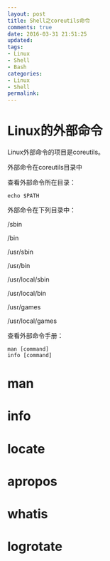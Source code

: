 ```yaml
---
layout: post
title: Shell之coreutils命令
comments: true
date: 2016-03-31 21:51:25
updated:
tags:
- Linux
- Shell
- Bash
categories:
- Linux
- Shell
permalink:
---
```


# Linux的外部命令

Linux外部命令的项目是coreutils。

外部命令在coreutils目录中

查看外部命令所在目录：

    echo $PATH

外部命令在下列目录中：

/sbin

/bin

/usr/sbin

/usr/bin

/usr/local/sbin

/usr/local/bin

/usr/games

/usr/local/games

查看外部命令手册：

    man [command]
    info [command]

# man

# info

# locate

# apropos

# whatis

# logrotate
